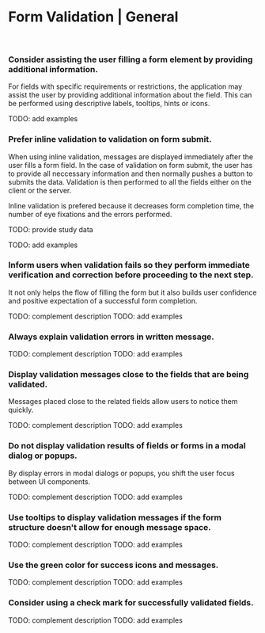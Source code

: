 # Form Validation | General

<br>


### Consider assisting the user filling a form element by providing additional information.

For fields with specific requirements or restrictions, the application may assist the user by providing additional information about the field. This can be performed using descriptive
labels, tooltips, hints or icons.

TODO: add examples
<br>


### Prefer inline validation to validation on form submit.

When using inline validation, messages are displayed immediately after the user fills a form field. In the case of validation on form submit, the user has to provide all neccessary
information and then normally pushes a button to submits the data. Validation is then performed to all the fields either on the client or the server.

Inline validation is prefered because it decreases form completion time, the number of eye fixations and the errors performed.

TODO: provide study data

TODO: add examples
<br>


### Inform users when validation fails so they perform immediate verification and correction before proceeding to the next step.

It not only helps the flow of filling the form but it also builds user confidence and positive expectation of a successful form completion.

TODO: complement description
TODO: add examples
<br>


### Always explain validation errors in written message.

TODO: complement description
TODO: add examples
<br>


### Display validation messages close to the fields that are being validated.

Messages placed close to the related fields allow users to notice them quickly.

TODO: complement description
TODO: add examples
<br>


### Do not display validation results of fields or forms in a modal dialog or popups.

By display errors in modal dialogs or popups, you shift the user focus between UI components.

TODO: complement description
TODO: add examples
<br>


### Use tooltips to display validation messages if the form structure doesn't allow for enough message space.

TODO: complement description
TODO: add examples
<br>


### Use the green color for success icons and messages.

TODO: complement description
TODO: add examples
<br>


### Consider using a check mark for successfully validated fields.

TODO: complement description
TODO: add examples
<br>


